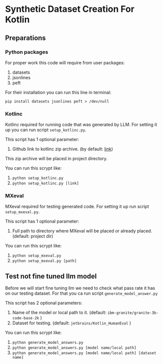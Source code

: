 # Synthetic Dataset Creation For Kotlin

## Preparations

### Python packages

For proper work this code will require from user packages:

1. datasets
2. jsonlines
3. peft

For their installation you can run this line in terminal:

```pip install datasets jsonlines peft > /dev/null```

### Kotlinc 

Kotlinc required for running code that was generated by LLM. For setting it up you can run script `setup_kotlinc.py`.

This script has 1 optional parameter:

1. Github link to kotlinc zip archive. (by default: [link](https://github.com/JetBrains/kotlin/releases/download/v2.0.20/kotlin-compiler-2.0.20.zip))

This zip archive will be placed in project directory.

You can run this scrypt like:

1. ```python setup_kotlinc.py```
2. ```python setup_kotlinc.py [link]```

### MXeval

MXeval required for testing generated code. For setting it up run script `setup_mxeval.py`.

This script has 1 optional parameter: 

1. Full path to directory where MXeval will be placed or already placed. (default: project dir) 

You can run this scrypt like:

1. ```python setup_mxeval.py```
2. ```python setup_mxeval.py [path]```

## Test not fine tuned llm model

Before we will start fine tuning llm we need to check what pass rate it has on our testing dataset.
For that you ca run script `generate_model_answer.py`

This script has 2 optional parameters:

1. Name of the model or local path to it. (default: `ibm-granite/granite-3b-code-base-2k` )
2. Dataset for testing. (default: `jetbrains/Kotlin_HumanEval` )

You can run this scrypt like:

1. ```python generate_model_answers.py```
2. ```python generate_model_answers.py [model name/local path]```
3. ```python generate_model_answers.py [model name/local path] [dataset name]```






